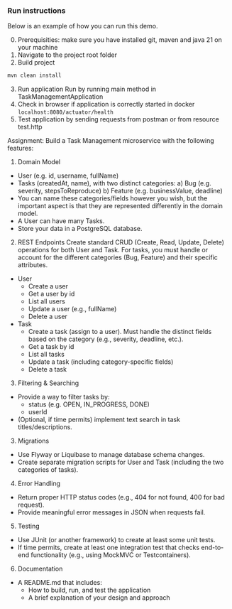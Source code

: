 ### Run instructions

Below is an example of how you can run this demo.

 0. Prerequisities:
  make sure you have installed git, maven and java 21 on your machine
 1. Navigate to the project root folder
 2. Build project
   ```sh
   mvn clean install
  ```
3. Run application
    Run by running main method in TaskManagementApplication
4. Check in browser if application is correctly started in docker
       ```
    localhost:8080/actuator/health
       ```
5. Test application by sending requests from postman or from resource test.http


Assignment:
Build a Task Management microservice with the following features:
1. Domain Model
  * User (e.g. id, username, fullName)
  * Tasks (createdAt, name), with two distinct categories:
    a) Bug (e.g. severity, stepsToReproduce)
    b) Feature (e.g. businessValue, deadline)
  * You can name these categories/fields however you wish, but the important aspect is that they are represented differently in the domain model.
  * A User can have many Tasks.
  * Store your data in a PostgreSQL database.
2. REST Endpoints
Create standard CRUD (Create, Read, Update, Delete) operations for both User and Task. For tasks, you must handle or account for the different categories (Bug, Feature) and their specific attributes.
  * User
    - Create a user
    - Get a user by id
    - List all users
    - Update a user (e.g., fullName)
    - Delete a user
  * Task
     - Create a task (assign to a user). Must handle the distinct fields based on the category (e.g., severity, deadline, etc.).
     - Get a task by id
     - List all tasks
     - Update a task (including category-specific fields)
     - Delete a task
3. Filtering & Searching
  * Provide a way to filter tasks by:
    - status (e.g. OPEN, IN_PROGRESS, DONE)
    - userId
  * (Optional, if time permits) implement text search in task titles/descriptions.
3. Migrations
  * Use Flyway or Liquibase to manage database schema changes.
  * Create separate migration scripts for User and Task (including the two categories of tasks).
4. Error Handling
  * Return proper HTTP status codes (e.g., 404 for not found, 400 for bad request).
  * Provide meaningful error messages in JSON when requests fail.
5. Testing
  * Use JUnit (or another framework) to create at least some unit tests.
  * If time permits, create at least one integration test that checks end-to-end functionality (e.g., using MockMVC or Testcontainers).
6. Documentation
  * A README.md that includes:
    - How to build, run, and test the application
    - A brief explanation of your design and approach
